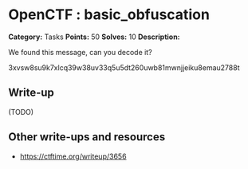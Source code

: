 # OpenCTF : basic_obfuscation

**Category:** Tasks
**Points:** 50
**Solves:** 10
**Description:**

We found this message, can you decode it?

3xvsw8su9k7xlcq39w38uv33q5u5dt260uwb81mwnjjeiku8emau2788t

## Write-up

(TODO)

## Other write-ups and resources

* https://ctftime.org/writeup/3656 

